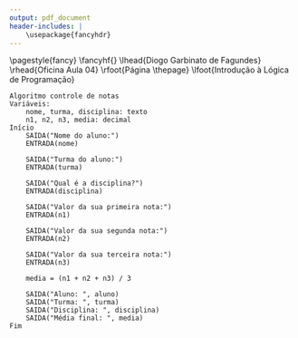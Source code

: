 ```yaml
---
output: pdf_document
header-includes: |
    \usepackage{fancyhdr}
---
```


\pagestyle{fancy}
\fancyhf{}
\lhead{Diogo Garbinato de Fagundes}
\rhead{Oficina Aula 04}
\rfoot{Página \thepage}
\lfoot{Introdução à Lógica de Programação}


```
Algoritmo controle de notas
Variáveis:
    nome, turma, disciplina: texto
    n1, n2, n3, media: decimal
Início
    SAIDA("Nome do aluno:")
    ENTRADA(nome)

    SAIDA("Turma do aluno:")
    ENTRADA(turma)

    SAIDA("Qual é a disciplina?")
    ENTRADA(disciplina)

    SAIDA("Valor da sua primeira nota:")
    ENTRADA(n1)

    SAIDA("Valor da sua segunda nota:")
    ENTRADA(n2)

    SAIDA("Valor da sua terceira nota:")
    ENTRADA(n3)

    media = (n1 + n2 + n3) / 3

    SAIDA("Aluno: ", aluno)
    SAIDA("Turma: ", turma)
    SAIDA("Disciplina: ", disciplina)
    SAIDA("Média final: ", media)
Fim
```